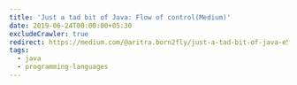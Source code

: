 ```yaml
---
title: 'Just a tad bit of Java: Flow of control(Medium)'
date: 2019-06-24T00:00:00+05:30
excludeCrawler: true
redirect: https://medium.com/@aritra.born2fly/just-a-tad-bit-of-java-e533147bd831
tags:
  - java
  - programming-languages
---
```

